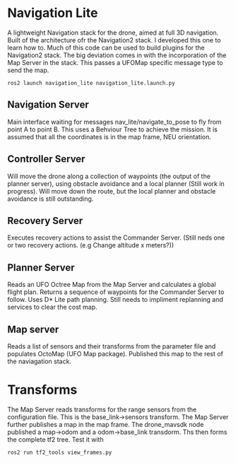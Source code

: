 # Navigation Lite
A lightweight Navigation stack for the drone, aimed at full 3D navigation.  Built of the architecture ofr the Navigation2 stack.  I developed this one to learn how to. Much of this code can be used to build plugins for the Navigation2 stack.  The big deviation comes in with the incorporation of the Map Server in the stack.  This passes a UFOMap specific message type to send the map.

```
ros2 launch navigation_lite navigation_lite.launch.py
```

## Navigation Server
Main interface waiting for messages nav_lite/navigate_to_pose to fly from point A to point B.  This uses a Behviour Tree to achieve the mission.  It is assumed that all the coordinates is in the map frame, NEU orientation.

## Controller Server
Will move the drone along a collection of waypoints (the output of the planner server), using obstacle avoidance and a local planner  (Still work in progress).  Will move down the route, but the local planner and obstacle avoidance is still outstanding.

## Recovery Server
Executes recovery actions to assist the Commander Server. (Still neds one or two recovery actions. (e.g Change altitude x meters?))

## Planner Server
Reads an UFO Octree Map from the Map Server and calculates a global flight plan.  Returns a sequence of waypoints for the Commander Server to follow. Uses D* Lite path planning.  Still needs to impliment replanning and services to clear the cost map.

## Map server
Reads a list of sensors and their transforms from the parameter file and populates OctoMap (UFO Map package).  Published this map to the rest of the naviagation stack.

# Transforms
The Map Server reads transforms for the range sensors from the configuration file. This is the base_link->sensors transform.  The Map Server further publishes a map in the map frame. The drone_mavsdk node published a map->odom and a odom->base_link transdorm. Ths then forms the complete tf2 tree.  Test it with
```
ros2 run tf2_tools view_frames.py
```
